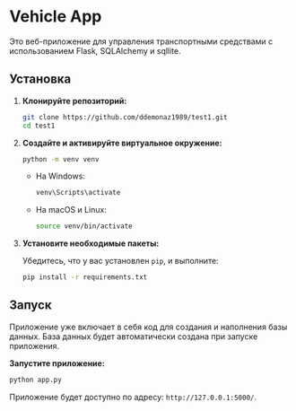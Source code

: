 # Vehicle App

Это веб-приложение для управления транспортными средствами с использованием Flask, SQLAlchemy и sqllite.

## Установка

1. **Клонируйте репозиторий:**

   ```bash
   git clone https://github.com/ddemonaz1989/test1.git
   cd test1
   ```

2. **Создайте и активируйте виртуальное окружение:**

   ```bash
   python -m venv venv
   ```

   - На Windows:

     ```bash
     venv\Scripts\activate
     ```

   - На macOS и Linux:

     ```bash
     source venv/bin/activate
     ```

3. **Установите необходимые пакеты:**

   Убедитесь, что у вас установлен `pip`, и выполните:

   ```bash
   pip install -r requirements.txt
   ```

## Запуск

   Приложение уже включает в себя код для создания и наполнения базы данных. База данных будет автоматически создана при запуске приложения.

**Запустите приложение:**

   ```bash
   python app.py
   ```

   Приложение будет доступно по адресу: `http://127.0.0.1:5000/`.
